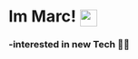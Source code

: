 
# Im Marc! <img align="center" src="https://user-images.githubusercontent.com/47364895/157626274-bd64cddc-c725-4776-88b7-33244a31b285.gif" alt="party parrot laptop" width=30px />



### -interested in new Tech 👨‍💻




